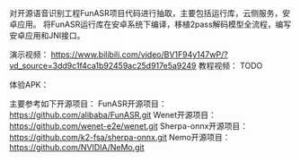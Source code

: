 对开源语音识别工程FunASR项目代码进行抽取，主要包括运行库，云侧服务，安卓应用。
将FunASR运行库在安卓系统下编译，移植2pass解码模型全流程，编写安卓应用和JNI接口。

演示视频：
https://www.bilibili.com/video/BV1F94y147wP/?vd_source=3dd9c1f4ca1b92459ac25d917e5a9249
教程视频：
TODO

体验APK：


主要参考如下开源项目：
FunASR开源项目：
https://github.com/alibaba/FunASR.git
Wenet开源项目：
https://github.com/wenet-e2e/wenet.git
Sherpa-onnx开源项目：
https://github.com/k2-fsa/sherpa-onnx.git
Nemo开源项目：
https://github.com/NVIDIA/NeMo.git